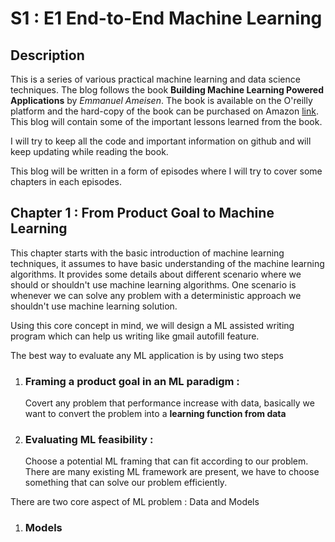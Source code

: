 # S1 : E1 End-to-End Machine Learning 

## Description 

This is a series of various practical machine learning and data science techniques. The blog follows the book **Building Machine Learning Powered Applications** by *Emmanuel Ameisen*. The book is available on the O'reilly platform and the hard-copy of the book can be purchased on Amazon [link](https://www.amazon.com/Building-Machine-Learning-Powered-Applications/dp/149204511X). This blog will contain some of the important lessons learned from the book. 

I will try to keep all the code and important information on github and will keep updating while reading the book. 

This blog will be written in a form of episodes where I will try to cover some chapters in each episodes. 

## Chapter 1 : From Product Goal to Machine Learning 

This chapter starts with the basic introduction of machine learning techniques, it assumes to have basic understanding of the machine learning algorithms. It provides some details about different scenario where we should or shouldn't use machine learning algorithms. One scenario is whenever we can solve any problem with a deterministic approach we shouldn't use machine learning solution.

Using this core concept in mind, we will design a ML assisted writing program which can help us writing like gmail autofill feature. 

The best way to evaluate any ML application is by using two steps 
1. ### Framing a product goal in an ML paradigm : 
    Covert any problem that performance increase with data, basically we want to convert the problem into a **learning function from data**
2. ### Evaluating ML feasibility : 
    Choose a potential ML framing that can fit according to our problem. There are many existing ML framework are present, we have to choose something that can solve our problem efficiently.

There are two core aspect of ML problem  : Data and Models

1. ### Models



